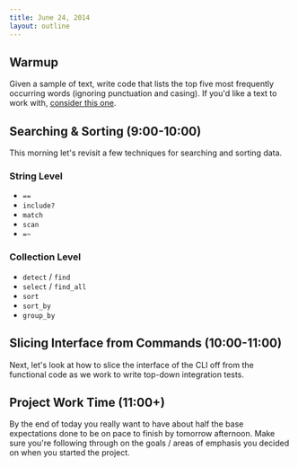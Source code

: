 ```yaml
---
title: June 24, 2014
layout: outline
---
```


## Warmup

Given a sample of text, write code that lists the top five most frequently occurring words (ignoring punctuation and casing). If you'd like a text to work with, [consider this one](http://www.huffingtonpost.com/2011/01/17/i-have-a-dream-speech-text_n_809993.html).

## Searching & Sorting (9:00-10:00)

This morning let's revisit a few techniques for searching and sorting data.

### String Level

* `==`
* `include?`
* `match`
* `scan`
* `=~`

### Collection Level

* `detect` / `find`
* `select` / `find_all`
* `sort`
* `sort_by`
* `group_by`

## Slicing Interface from Commands (10:00-11:00)

Next, let's look at how to slice the interface of the CLI off from the functional code as we work to write top-down integration tests.

## Project Work Time (11:00+)

By the end of today you really want to have about half the base expectations done to be on pace to finish by tomorrow afternoon. Make sure you're following through on the goals / areas of emphasis you decided on when you started the project.
